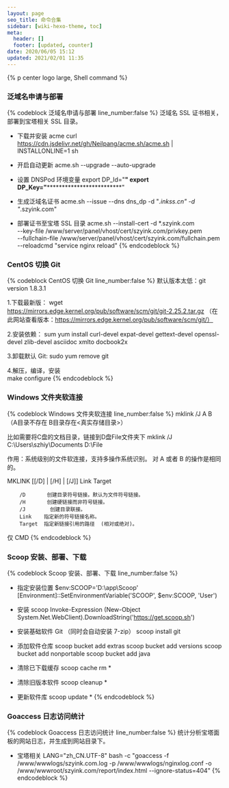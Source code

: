 ```yaml
---
layout: page
seo_title: 命令合集
sidebar: [wiki-hexo-theme, toc]
meta:
  header: []
  footer: [updated, counter]
date: 2020/06/05 15:12
updated: 2021/02/01 11:35
---
```


{% p center logo large, Shell command %}

### 泛域名申请与部署

{% codeblock 泛域名申请与部署 line_number:false %}
泛域名 SSL 证书相关，部署到宝塔相关 SSL 目录。

- 下载并安装 acme
curl https://cdn.jsdelivr.net/gh/Neilpang/acme.sh/acme.sh | INSTALLONLINE=1  sh

- 开启自动更新
acme.sh --upgrade --auto-upgrade

- 设置 DNSPod 环境变量
export DP_Id="******"
export DP_Key="*******************************"

- 生成泛域名证书
acme.sh --issue --dns dns_dp -d "*.inkss.cn" -d "*.szyink.com"

- 部署证书至宝塔 SSL 目录
acme.sh --install-cert -d *.szyink.com \
--key-file       /www/server/panel/vhost/cert/szyink.com/privkey.pem  \
--fullchain-file /www/server/panel/vhost/cert/szyink.com/fullchain.pem \
--reloadcmd     "service nginx reload"
{% endcodeblock %}

### CentOS 切换 Git

{% codeblock CentOS 切换 Git line_number:false %}
默认版本太低：git version 1.8.3.1

1.下载最新版：
  wget https://mirrors.edge.kernel.org/pub/software/scm/git/git-2.25.2.tar.gz
  （在此网站查看版本：https://mirrors.edge.kernel.org/pub/software/scm/git/）

2.安装依赖：
  sum yum install curl-devel expat-devel gettext-devel openssl-devel zlib-devel asciidoc xmlto docbook2x

3.卸载默认
  Git: sudo yum remove git

4.解压，编译，安装  
  make configure
{% endcodeblock %}

### Windows 文件夹软连接

{% codeblock Windows 文件夹软连接 line_number:false %}
mklink /J A B    （A目录不存在  B目录存在<真实存储目录>）

比如需要将C盘的文档目录，链接到D盘File文件夹下
mklink /J C:\Users\szhiy\Documents D:\File

作用：系统级别的文件软连接，支持多操作系统识别。
对 A 或者 B 的操作是相同的。

MKLINK [[/D] | [/H] | [/J]] Link Target

        /D       创建目录符号链接。默认为文件符号链接。
        /H       创建硬链接而非符号链接。
        /J        创建目录联接。
        Link    指定新的符号链接名称。
        Target  指定新链接引用的路径  (相对或绝对)。

仅 CMD
{% endcodeblock %}

### Scoop 安装、部署、下载

{% codeblock Scoop 安装、部署、下载 line_number:false %}

- 指定安装位置
$env:SCOOP='D:\app\Scoop'
[Environment]::SetEnvironmentVariable('SCOOP', $env:SCOOP, 'User')

- 安装 scoop
Invoke-Expression (New-Object System.Net.WebClient).DownloadString('https://get.scoop.sh')

- 安装基础软件 Git （同时会自动安装 7-zip）
scoop install git

- 添加软件仓库
scoop bucket add extras
scoop bucket add versions
scoop bucket add nonportable
scoop bucket add java

- 清除已下载缓存
scoop cache rm *

- 清除旧版本软件
scoop cleanup *

- 更新软件库
scoop update *
{% endcodeblock %}

### Goaccess 日志访问统计

{% codeblock Goaccess 日志访问统计 line_number:false %}
统计分析宝塔面板的网站日志，并生成到网站目录下。

- 宝塔相关
LANG="zh_CN.UTF-8" bash -c "goaccess -f /www/wwwlogs/szyink.com.log -p /www/wwwlogs/nginxlog.conf -o /www/wwwroot/szyink.com/report/index.html --ignore-status=404"
{% endcodeblock %}
